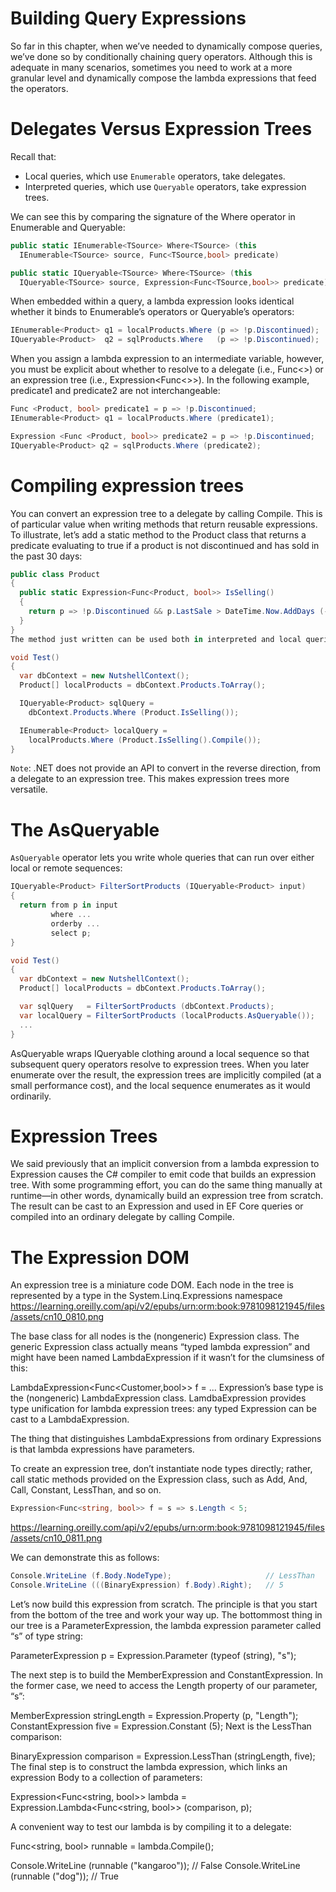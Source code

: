 # Building Query Expressions
So far in this chapter, when we’ve needed to dynamically compose queries, we’ve done so by conditionally chaining query operators. Although this is adequate in many scenarios, sometimes you need to work at a more granular level and dynamically compose the lambda expressions that feed the operators.

# Delegates Versus Expression Trees
Recall that:
  - Local queries, which use `Enumerable` operators, take delegates.
  - Interpreted queries, which use `Queryable` operators, take expression trees.

We can see this by comparing the signature of the Where operator in Enumerable and Queryable:
```c#
public static IEnumerable<TSource> Where<TSource> (this
  IEnumerable<TSource> source, Func<TSource,bool> predicate)

public static IQueryable<TSource> Where<TSource> (this
  IQueryable<TSource> source, Expression<Func<TSource,bool>> predicate)
```
When embedded within a query, a lambda expression looks identical whether it binds to Enumerable’s operators or Queryable’s operators:
```c#
IEnumerable<Product> q1 = localProducts.Where (p => !p.Discontinued);
IQueryable<Product>  q2 = sqlProducts.Where   (p => !p.Discontinued);
```
When you assign a lambda expression to an intermediate variable, however, you must be explicit about whether to resolve to a delegate (i.e., Func<>) or an expression tree (i.e., Expression<Func<>>). In the following example, predicate1 and predicate2 are not interchangeable:
```c#
Func <Product, bool> predicate1 = p => !p.Discontinued;
IEnumerable<Product> q1 = localProducts.Where (predicate1);

Expression <Func <Product, bool>> predicate2 = p => !p.Discontinued;
IQueryable<Product> q2 = sqlProducts.Where (predicate2);
```
# Compiling expression trees
You can convert an expression tree to a delegate by calling Compile. This is of particular value when writing methods that return reusable expressions. To illustrate, let’s add a static method to the Product class that returns a predicate evaluating to true if a product is not discontinued and has sold in the past 30 days:
```c#
public class Product
{
  public static Expression<Func<Product, bool>> IsSelling()
  {
    return p => !p.Discontinued && p.LastSale > DateTime.Now.AddDays (-30);
  }
}
The method just written can be used both in interpreted and local queries, as follows:

void Test()
{
  var dbContext = new NutshellContext();
  Product[] localProducts = dbContext.Products.ToArray();

  IQueryable<Product> sqlQuery =
    dbContext.Products.Where (Product.IsSelling());

  IEnumerable<Product> localQuery =
    localProducts.Where (Product.IsSelling().Compile());
}
```
`Note`: .NET does not provide an API to convert in the reverse direction, from a delegate to an expression tree. This makes expression trees more versatile.
# The AsQueryable
`AsQueryable` operator lets you write whole queries that can run over either local or remote sequences:
```c#
IQueryable<Product> FilterSortProducts (IQueryable<Product> input)
{
  return from p in input
         where ...
         orderby ...
         select p;
}

void Test()
{
  var dbContext = new NutshellContext();
  Product[] localProducts = dbContext.Products.ToArray();

  var sqlQuery   = FilterSortProducts (dbContext.Products);
  var localQuery = FilterSortProducts (localProducts.AsQueryable());
  ...
}
```
AsQueryable wraps IQueryable<T> clothing around a local sequence so that subsequent query operators resolve to expression trees. When you later enumerate over the result, the expression trees are implicitly compiled (at a small performance cost), and the local sequence enumerates as it would ordinarily.

# Expression Trees
We said previously that an implicit conversion from a lambda expression to Expression<TDelegate> causes the C# compiler to emit code that builds an expression tree. With some programming effort, you can do the same thing manually at runtime—in other words, dynamically build an expression tree from scratch. The result can be cast to an Expression<TDelegate> and used in EF Core queries or compiled into an ordinary delegate by calling Compile.

# The Expression DOM
An expression tree is a miniature code DOM. Each node in the tree is represented by a type in the System.Linq.Expressions namespace
https://learning.oreilly.com/api/v2/epubs/urn:orm:book:9781098121945/files/assets/cn10_0810.png

The base class for all nodes is the (nongeneric) Expression class. The generic Expression<TDelegate> class actually means “typed lambda expression” and might have been named LambdaExpression<TDelegate> if it wasn’t for the clumsiness of this:

LambdaExpression<Func<Customer,bool>> f = ...
Expression<T>’s base type is the (nongeneric) LambdaExpression class. Lamdba​Ex⁠pression provides type unification for lambda expression trees: any typed Expression<T> can be cast to a LambdaExpression.

The thing that distinguishes LambdaExpressions from ordinary Expressions is that lambda expressions have parameters.

To create an expression tree, don’t instantiate node types directly; rather, call static methods provided on the Expression class, such as Add, And, Call, Constant, LessThan, and so on.
```c#
Expression<Func<string, bool>> f = s => s.Length < 5;
```
https://learning.oreilly.com/api/v2/epubs/urn:orm:book:9781098121945/files/assets/cn10_0811.png

We can demonstrate this as follows:
```c#
Console.WriteLine (f.Body.NodeType);                     // LessThan
Console.WriteLine (((BinaryExpression) f.Body).Right);   // 5
```
Let’s now build this expression from scratch. The principle is that you start from the bottom of the tree and work your way up. The bottommost thing in our tree is a ParameterExpression, the lambda expression parameter called “s” of type string:

ParameterExpression p = Expression.Parameter (typeof (string), "s");

The next step is to build the MemberExpression and ConstantExpression. In the former case, we need to access the Length property of our parameter, “s”:

MemberExpression stringLength = Expression.Property (p, "Length");
ConstantExpression five = Expression.Constant (5);
Next is the LessThan comparison:

BinaryExpression comparison = Expression.LessThan (stringLength, five);
The final step is to construct the lambda expression, which links an expression Body to a collection of parameters:

Expression<Func<string, bool>> lambda
  = Expression.Lambda<Func<string, bool>> (comparison, p);

A convenient way to test our lambda is by compiling it to a delegate:

Func<string, bool> runnable = lambda.Compile();

Console.WriteLine (runnable ("kangaroo"));           // False
Console.WriteLine (runnable ("dog"));                // True
